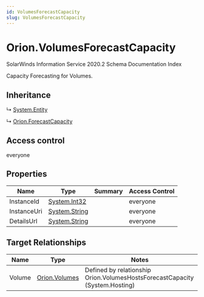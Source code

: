 ```yaml
---
id: VolumesForecastCapacity
slug: VolumesForecastCapacity
---
```


# Orion.VolumesForecastCapacity

SolarWinds Information Service 2020.2 Schema Documentation Index

Capacity Forecasting for Volumes.

## Inheritance

↳ [System.Entity](./../System/Entity)

↳ [Orion.ForecastCapacity](./../Orion/ForecastCapacity)

## Access control

everyone

## Properties

| Name | Type | Summary | Access Control |
| ------ | ------ | ------ | ------ |
| InstanceId | [System.Int32](https://docs.microsoft.com/en-us/dotnet/api/system.int32) |  | everyone |
| InstanceUri | [System.String](https://docs.microsoft.com/en-us/dotnet/api/system.string) |  | everyone |
| DetailsUrl | [System.String](https://docs.microsoft.com/en-us/dotnet/api/system.string) |  | everyone |

## Target Relationships

| Name | Type | Notes |
| ------ | ------ | ------ |
| Volume | [Orion.Volumes](./../Orion/Volumes) | Defined by relationship Orion.VolumesHostsForecastCapacity (System.Hosting) |

